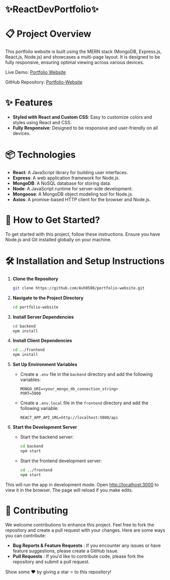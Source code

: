 # ✨ReactDevPortfolio✨

# 📋 Project Overview

This portfolio website is built using the MERN stack (MongoDB, Express.js, React.js, Node.js) and showcases a multi-page layout. It is designed to be fully responsive, ensuring optimal viewing across various devices.

Live Demo: [Portfolio Website](#)

GitHub Repository: [Portfolio-Website](https://github.com/Ash0508/ReactDevPortfolio)

# ✨ Features

- **Styled with React and Custom CSS**: Easy to customize colors and styles using React and CSS.
- **Fully Responsive**: Designed to be responsive and user-friendly on all devices.

# 📦 Technologies

- **React**: A JavaScript library for building user interfaces.
- **Express**: A web application framework for Node.js.
- **MongoDB**: A NoSQL database for storing data.
- **Node**: A JavaScript runtime for server-side development.
- **Mongoose**: A MongoDB object modeling tool for Node.js.
- **Axios**: A promise-based HTTP client for the browser and Node.js.

# 🚀 How to Get Started?

To get started with this project, follow these instructions. Ensure you have Node.js and Git installed globally on your machine.

# 🛠 Installation and Setup Instructions

1. **Clone the Repository**
    ```sh
    git clone https://github.com/Ash0508/portfolio-website.git
    ```

2. **Navigate to the Project Directory**
    ```sh
    cd portfolio-website
    ```

3. **Install Server Dependencies**
    ```sh
    cd backend
    npm install
    ```

4. **Install Client Dependencies**
    ```sh
    cd ../frontend
    npm install
    ```

5. **Set Up Environment Variables**
    - Create a `.env` file in the `backend` directory and add the following variables:
        ```plaintext
        MONGO_URI=<your_mongo_db_connection_string>
        PORT=5000
        ```
    - Create a `.env.local` file in the `frontend` directory and add the following variable:
        ```plaintext
        REACT_APP_API_URL=http://localhost:5000/api
        ```

6. **Start the Development Server**
    - Start the backend server:
        ```sh
        cd backend
        npm start
        ```
    - Start the frontend development server:
        ```sh
        cd ../frontend
        npm start
        ```

This will run the app in development mode. Open [http://localhost:3000](http://localhost:3000) to view it in the browser. The page will reload if you make edits.

# 🤝 Contributing

We welcome contributions to enhance this project. Feel free to fork the repository and create a pull request with your changes. Here are some ways you can contribute:

- **Bug Reports & Feature Requests** : If you encounter any issues or have feature suggestions, please create a GitHub issue.
- **Pull Requests** : If you'd like to contribute code, please fork the repository and submit a pull request.

Show some ❤️ by giving a star ⭐ to this repository!
